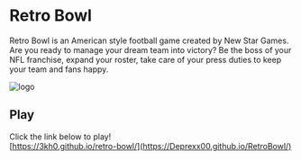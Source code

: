 # Retro Bowl
Retro Bowl is an American style football game created by New Star Games. Are you ready to manage your dream team into victory? Be the boss of your NFL franchise, expand your roster, take care of your press duties to keep your team and fans happy.

![logo](https://3kh0.github.io/retro-bowl/img/icon.jpg)

## Play 

Click the link below to play!<br>
[https://3kh0.github.io/retro-bowl/](https://Deprexx00.github.io/RetroBowl/)
